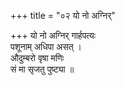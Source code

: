+++
title = "०२ यो नो अग्निर्"

+++
यो नो अग्निर् गार्हपत्यः  
पशूनाम् अधिपा असत् ।  
औदुम्बरो वृषा मणिः  
सं मा सृजतु पुष्ट्या ॥